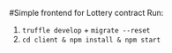 #Simple frontend for Lottery contract
Run:
1. `truffle develop` + `migrate --reset`
2. `cd client & npm install & npm start`
